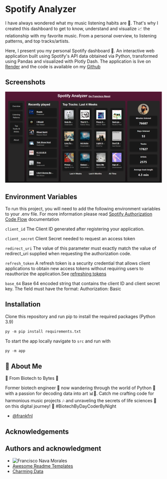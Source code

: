 # Spotify Analyzer

I have always wondered what my music listening habits are 🎵.
That's why I created this dashboard to get to know, understand and visualize 📈 the relationship with my favorite music.
From a personal overview, to listening patterns, and top tracks/artists.

Here, I present you my personal Spotify dashboard 🎉. An interactive web application built using Spotify's API data obtained via Python, transformed using Pandas and visualized with Plotly Dash.
The application is live on [Render](https://spotify-analyzer-b1vf.onrender.com/) and the code is available on my [Github](https://github.com/frankfnl/spotify_analyzer)


## Screenshots
![App Screenshot](/src/assets/screenshot.png)

## Environment Variables

To run this project, you will need to add the following environment variables to your .env file. For more information please read [Spotify Authorization Code Flow](https://developer.spotify.com/documentation/web-api/tutorials/code-flow) documentation

`client_id` The Client ID generated after registering your application.

`client_secret` Client Secret needed to request an access token

`redirect_uri` The value of this parameter must exactly match the value of redirect_uri supplied when requesting the authorization code.

`refresh_token` A refresh token is a security credential that allows client applications to obtain new access tokens without requiring users to reauthorize the application.See [refreshing tokens](https://developer.spotify.com/documentation/web-api/tutorials/refreshing-tokens)

`base_64` Base 64 encoded string that contains the client ID and client secret key. The field must have the format: Authorization: Basic <base64 encoded client_id:client_secret>

## Installation
Clone this repository and run pip to install the required packages (Python 3.9)

```python
py -m pip install requirements.txt
```

To start the app locally navigate to `src` and run with

```python
py -m app
```

## 🚀 About Me
🔬 From Biotech to Bytes 🐍

Former biotech engineer 🧪 now wandering through the world of Python 🐍 with a passion for decoding data into art 📊🎨. Catch me crafting code for harmonious music projects 🎶 and unraveling the secrets of life sciences 🧬 on this digital journey! 🚀 #BiotechByDayCoderByNight

- [@frankfnl](https://www.github.com/frankfnl)


## Acknowledgements
## Authors and acknowledgment
 - ![Francisco Nava Morales](https://img.shields.io/badge/Francisco%20Nava%20Morales-Author-green?style=flat)
 - [Awesome Readme Templates](https://awesomeopensource.com/project/elangosundar/awesome-README-templates)
 - [Charming Data](https://www.youtube.com/@CharmingData)